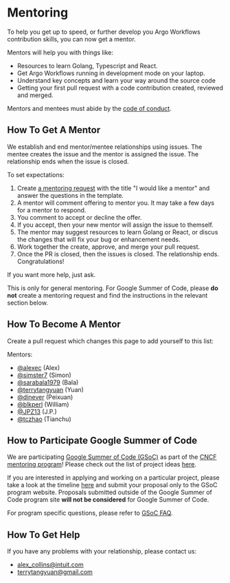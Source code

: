 # Mentoring

To help you get up to speed, or further develop you Argo Workflows contribution skills, you can now get a mentor.

Mentors will help you with things like:

* Resources to learn Golang, Typescript and React.
* Get Argo Workflows running in development mode on your laptop.
* Understand key concepts and learn your way around the source code
* Getting your first pull request with a code contribution created, reviewed and merged.

Mentors and mentees must abide by the [code of conduct](https://github.com/cncf/foundation/blob/main/code-of-conduct.md).

## How To Get A Mentor

We establish and end mentor/mentee relationships using issues. The mentee creates the issue and the mentor is assigned the issue. The relationship ends when the issue is closed.

To set expectations:

1. Create [a mentoring request](https://github.com/argoproj/argo-workflows/issues/new?assignees=&labels=mentoring%2Ctriage&template=mentoring_request.md) with the title "I would like a mentor" and answer the questions in the template.
2. A mentor will comment offering to mentor you. It may take a few days for a mentor to respond.
3. You comment to accept or decline the offer.
4. If you accept, then your new mentor will assign the issue to themself.
5. The mentor may suggest resources to learn Golang or React, or discus the changes that will fix your bug or enhancement needs.
6. Work together the create, approve, and merge your pull request.
7. Once the PR is closed, then the issues is closed. The relationship ends. Congratulations!

If you want more help, just ask.

This is only for general mentoring. For Google Summer of Code, please **do not** create a mentoring request and find the instructions in the relevant section below.

## How To Become A Mentor

Create a pull request which changes this page to add yourself to this list:

Mentors:

* [@alexec](https://github.com/alexec) (Alex)
* [@simster7](https://github.com/simster7) (Simon)
* [@sarabala1979](https://github.com/sarabala1979) (Bala)
* [@terrytangyuan](https://github.com/terrytangyuan) (Yuan)
* [@dinever](https://github.com/dinever) (Peixuan)
* [@blkperl](https://github.com/blkperl) (William)
* [@JPZ13](https://github.com/JPZ13) (J.P.)
* [@tczhao](https://github.com/tczhao) (Tianchu)

## How to Participate Google Summer of Code

We are participating [Google Summer of Code (GSoC)](https://summerofcode.withgoogle.com/) as part of the [CNCF mentoring program](https://github.com/cncf/mentoring)! Please check out the list of project ideas [here](https://github.com/cncf/mentoring/blob/main/summerofcode/2022.md#argo).

If you are interested in applying and working on a particular project, please take a look at the timeline [here](https://developers.google.com/open-source/gsoc/timeline) and submit your proposal only to the GSoC program website. Proposals submitted outside of the Google Summer of Code program site **will not be considered** for Google Summer of Code.

For program specific questions, please refer to [GSoC FAQ](https://developers.google.com/open-source/gsoc/faq).

## How To Get Help

If you have any problems with your relationship, please contact us:

* alex_collins@intuit.com
* terrytangyuan@gmail.com
